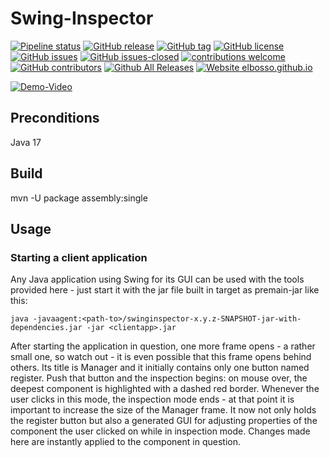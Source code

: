 # Swing-Inspector

<!---
[![start with why](https://img.shields.io/badge/start%20with-why%3F-brightgreen.svg?style=flat)](http://www.ted.com/talks/simon_sinek_how_great_leaders_inspire_action)
--->
[![Pipeline status](https://github.com/elbosso/swinginspector/actions/workflows/workflow.yml/badge.svg)](https://github.com/elbosso/swinginspector/actions)
[![GitHub release](https://img.shields.io/github/release/elbosso/swinginspector/all.svg?maxAge=1)](https://GitHub.com/elbosso/swinginspector/releases/)
[![GitHub tag](https://img.shields.io/github/tag/elbosso/swinginspector.svg)](https://GitHub.com/elbosso/swinginspector/tags/)
[![GitHub license](https://img.shields.io/github/license/elbosso/swinginspector.svg)](https://github.com/elbosso/swinginspector/blob/master/LICENSE)
[![GitHub issues](https://img.shields.io/github/issues/elbosso/swinginspector.svg)](https://GitHub.com/elbosso/swinginspector/issues/)
[![GitHub issues-closed](https://img.shields.io/github/issues-closed/elbosso/swinginspector.svg)](https://GitHub.com/elbosso/swinginspector/issues?q=is%3Aissue+is%3Aclosed)
[![contributions welcome](https://img.shields.io/badge/contributions-welcome-brightgreen.svg?style=flat)](https://github.com/elbosso/swinginspector/issues)
[![GitHub contributors](https://img.shields.io/github/contributors/elbosso/swinginspector.svg)](https://GitHub.com/elbosso/swinginspector/graphs/contributors/)
[![Github All Releases](https://img.shields.io/github/downloads/elbosso/swinginspector/total.svg)](https://github.com/elbosso/swinginspector)
[![Website elbosso.github.io](https://img.shields.io/website-up-down-green-red/https/elbosso.github.io.svg)](https://elbosso.github.io/)

[![Demo-Video](http://img.youtube.com/vi/OhmDvpQBJ0g/0.jpg)](http://www.youtube.com/watch?v=OhmDvpQBJ0g "Demo")

## Preconditions

Java 17

## Build
mvn -U package assembly:single

## Usage

### Starting a client application

Any Java application using Swing for its GUI can be used with the tools provided here - just start it with the
jar file built in target as premain-jar like this:

```
java -javaagent:<path-to>/swinginspector-x.y.z-SNAPSHOT-jar-with-dependencies.jar -jar <clientapp>.jar
```

After starting the application in question, one more frame opens -  a rather small one, so watch out - it
is even possible that this frame opens behind others. Its title is Manager and it initially contains only one button
named register. Push that button and the inspection begins: on mouse over, the deepest component is highlighted with 
a dashed red border. Whenever the user clicks in this mode, the inspection mode ends - at that point it is important to
increase the size of the Manager frame. It now not only holds the register button but also a generated GUI for
adjusting properties of the component the user clicked on while in inspection mode. Changes made here are instantly
applied to the component in question.

